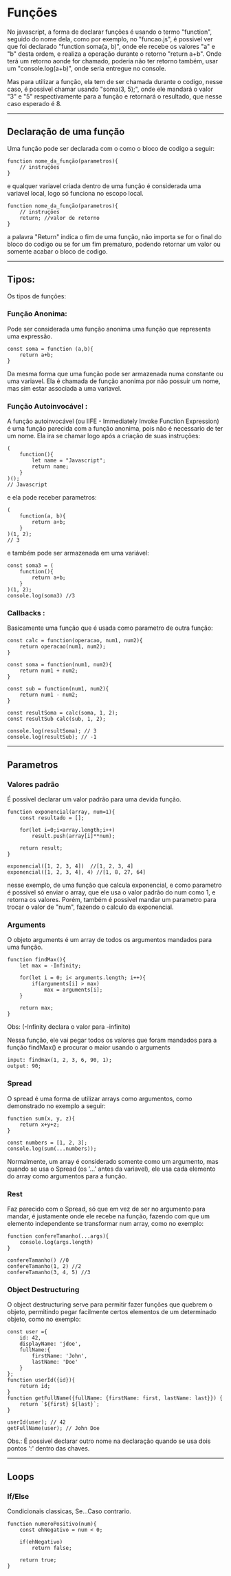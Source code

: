 # Funções

No javascript, a forma de declarar funções é usando o termo "function", seguido do nome dela, como por exemplo, no "funcao.js", é possivel ver que foi declarado "function soma(a, b)", onde ele recebe os valores "a" e "b" desta ordem, e realiza a operação durante o retorno "return a+b". Onde terá um retorno aonde for chamado, poderia não ter retorno também, usar um "console.log(a+b)", onde seria entregue no console.

Mas para utilizar a função, ela tem de ser chamada durante o codigo, nesse caso, é possivel chamar usando "soma(3, 5);", onde ele mandará o valor "3" e "5" respectivamente para a função e retornará o resultado, que nesse caso esperado é 8.

-------

## Declaração de uma função

Uma função pode ser declarada com o como o bloco de codigo a seguir:

    function nome_da_função(parametros){
        // instruções
    }

e qualquer variavel criada dentro de uma função é considerada uma variavel local, logo só funciona no escopo local.

    function nome_da_função(parametros){
        // instruções
        return; //valor de retorno
    }

a palavra "Return" indica o fim de uma função, não importa se for o final do bloco do codigo ou se for um fim prematuro, podendo retornar um valor ou somente acabar o bloco de codigo.

---

## Tipos:
Os tipos de funções:

### Função Anonima:
Pode ser considerada uma função anonima uma função que representa uma expressão.

    const soma = function (a,b){
        return a+b;
    }

Da mesma forma que uma função pode ser armazenada numa constante ou uma variavel. Ela é chamada de função anonima por não possuir um nome, mas sim estar associada a uma variavel.


### Função Autoinvocável :
A função autoinvocável (ou IIFE - Immediately Invoke Function Expression) é uma função parecida com a função anonima, pois não é necessario de ter um nome. Ela ira se chamar logo após a criação de suas instruções:

    (
        function(){
            let name = "Javascript";
            return name;
        }
    )();
    // Javascript

e ela pode receber parametros:

    (
        function(a, b){
            return a+b;
        }
    )(1, 2);
    // 3

e também pode ser armazenada em uma variável:
    
    const soma3 = (
        function(){
            return a+b;
        }
    )(1, 2);
    console.log(soma3) //3

### Callbacks :

Basicamente uma função que é usada como parametro de outra função:

    const calc = function(operacao, num1, num2){
        return operacao(num1, num2);
    }

    const soma = function(num1, num2){
        return num1 + num2;
    }

    const sub = function(num1, num2){
        return num1 - num2;
    }

    const resultSoma = calc(soma, 1, 2);
    const resultSub calc(sub, 1, 2);

    console.log(resultSoma); // 3
    console.log(resultSub); // -1

---
## Parametros

### Valores padrão

É possivel declarar um valor padrão para uma devida função.

    function exponencial(array, num=1){
        const resultado = [];
        
        for(let i=0;i<array.length;i++)
            result.push(array[i]**num);
        
        return result;
    }

    exponencial([1, 2, 3, 4])  //[1, 2, 3, 4]
    exponencial([1, 2, 3, 4], 4) //[1, 8, 27, 64]

nesse exemplo, de uma função que calcula exponencial, e como parametro é possivel só enviar o array, que ele usa o valor padrão do num como 1, e retorna os valores. Porém, também é possivel mandar um parametro para trocar o valor de "num", fazendo o calculo da exponencial.

### Arguments

O objeto arguments é um array de todos os argumentos mandados para uma função.

    function findMax(){
        let max = -Infinity;

        for(let i = 0; i< arguments.length; i++){
            if(arguments[i] > max)
                max = arguments[i];
        }

        return max;
    }

Obs: (-Infinity declara o valor para -infinito)

Nessa função, ele vai pegar todos os valores que foram mandados para a função findMax() e procurar o maior usando o arguments

    input: findmax(1, 2, 3, 6, 90, 1);
    output: 90;

### Spread

O spread é uma forma de utilizar arrays como argumentos, como demonstrado no exemplo a seguir:

    function sum(x, y, z){
        return x+y+z;
    }

    const numbers = [1, 2, 3];
    console.log(sum(...numbers));

Normalmente, um array é considerado somente como um argumento, mas quando se usa o Spread (os '...' antes da variavel), ele usa cada elemento do array como argumentos para a função.

### Rest

Faz parecido com o Spread, só que em vez de ser no argumento para mandar, é justamente onde ele recebe na função, fazendo com que um elemento independente se transformar num array, como no exemplo:

    function confereTamanho(...args){
        console.log(args.length)
    }

    confereTamanho() //0
    confereTamanho(1, 2) //2
    confereTamanho(3, 4, 5) //3

### Object Destructuring

O object destructuring serve para permitir fazer funções que quebrem o objeto, permitindo pegar facilmente certos elementos de um determinado objeto, como no exemplo:

    const user ={
        id: 42,
        displayName: 'jdoe',
        fullName:{
            firstName: 'John',
            lastName: 'Doe'
        }
    };
    function userId({id}){
        return id;
    }
    function getFullName({fullName: {firstName: first, lastName: last}}) {
        return `${first} ${last}`;
    }

    userId(user); // 42
    getFullName(user); // John Doe

Obs.: É possivel declarar outro nome na declaração quando se usa dois pontos ':' dentro das chaves.

---
## Loops

### If/Else

Condicionais classicas, Se...Caso contrario.

    function numeroPositivo(num){
        const ehNegativo = num < 0;

        if(ehNegativo)
            return false;
        
        return true;
    }
